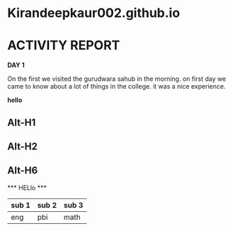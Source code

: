 # Kirandeepkaur002.github.io

# ACTIVITY REPORT 

**DAY 1** 

On the first we visited the gurudwara sahub in the morning. on first day we came to know about a lot of things in the college. it was a nice experience.

**hello**

Alt-H1
----
Alt-H2
-
Alt-H6
---

*** HELlo ***

|sub 1| sub 2| sub 3|
| --- | ---  |  --- |
| eng|pbi|math|


